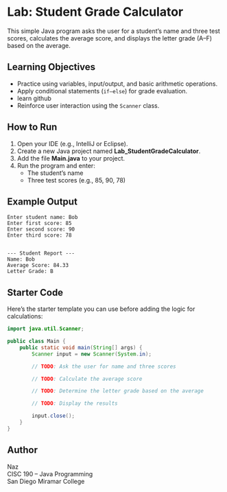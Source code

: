 
# Lab: Student Grade Calculator

This simple Java program asks the user for a student’s name and three test scores, 
calculates the average score, and displays the letter grade (A–F) based on the average.


## Learning Objectives
- Practice using variables, input/output, and basic arithmetic operations.
- Apply conditional statements (`if–else`) for grade evaluation.
- learn github
- Reinforce user interaction using the `Scanner` class.


## How to Run
1. Open your IDE (e.g., IntelliJ or Eclipse).
2. Create a new Java project named **Lab_StudentGradeCalculator**.
3. Add the file **Main.java** to your project.
4. Run the program and enter:
   - The student’s name  
   - Three test scores (e.g., 85, 90, 78)


## Example Output
```text
Enter student name: Bob
Enter first score: 85
Enter second score: 90
Enter third score: 78


--- Student Report ---
Name: Bob
Average Score: 84.33
Letter Grade: B
```

##  Starter Code
Here’s the starter template you can use before adding the logic for calculations:

```java
import java.util.Scanner;

public class Main {
    public static void main(String[] args) {
        Scanner input = new Scanner(System.in);

        // TODO: Ask the user for name and three scores

        // TODO: Calculate the average score

        // TODO: Determine the letter grade based on the average

        // TODO: Display the results

        input.close();
    }
}
```
## Author
Naz  
CISC 190 – Java Programming  
San Diego Miramar College


